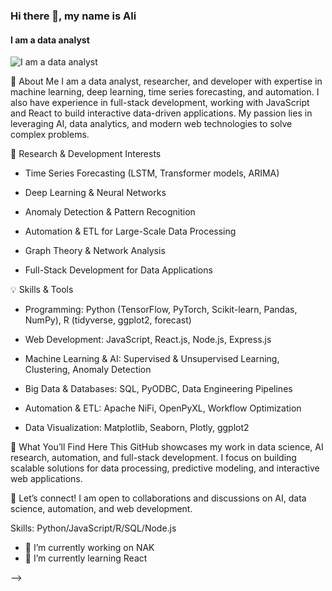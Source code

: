 ### Hi there 👋, my name is Ali
#### I am a data analyst
![I am a data analyst](https://arturssmirnovs.github.io/github-profile-readme-generator/images/banner.png)


👋 About Me
I am a data analyst, researcher, and developer with expertise in machine learning, deep learning, time series forecasting, and automation. I also have experience in full-stack development, working with JavaScript and React to build interactive data-driven applications. My passion lies in leveraging AI, data analytics, and modern web technologies to solve complex problems.

🔬 Research & Development Interests
- Time Series Forecasting (LSTM, Transformer models, ARIMA)

- Deep Learning & Neural Networks

- Anomaly Detection & Pattern Recognition

- Automation & ETL for Large-Scale Data Processing

- Graph Theory & Network Analysis

- Full-Stack Development for Data Applications

💡 Skills & Tools
- Programming: Python (TensorFlow, PyTorch, Scikit-learn, Pandas, NumPy), R (tidyverse, ggplot2, forecast)

- Web Development: JavaScript, React.js, Node.js, Express.js

- Machine Learning & AI: Supervised & Unsupervised Learning, Clustering, Anomaly Detection

- Big Data & Databases: SQL, PyODBC, Data Engineering Pipelines

- Automation & ETL: Apache NiFi, OpenPyXL, Workflow Optimization

- Data Visualization: Matplotlib, Seaborn, Plotly, ggplot2

🎯 What You’ll Find Here
This GitHub showcases my work in data science, AI research, automation, and full-stack development. I focus on building scalable solutions for data processing, predictive modeling, and interactive web applications.

📩 Let’s connect! I am open to collaborations and discussions on AI, data science, automation, and web development.

Skills: Python/JavaScript/R/SQL/Node.js

- 🔭 I’m currently working on NAK  
- 🌱 I’m currently learning React 





-->
